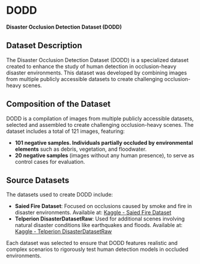 # DODD

**Disaster Occlusion Detection Dataset (DODD)**

## Dataset Description

The Disaster Occlusion Detection Dataset (DODD) is a specialized dataset created to enhance the study of human detection in occlusion-heavy disaster environments. This dataset was developed by combining images from multiple publicly accessible datasets to create challenging occlusion-heavy scenes.

## Composition of the Dataset

DODD is a compilation of images from multiple publicly accessible datasets, selected and assembled to create challenging occlusion-heavy scenes. The dataset includes a total of 121 images, featuring:
- **101 negative samples. Individuals partially occluded by environmental elements** such as debris, vegetation, and floodwater.
- **20 negative samples** (images without any human presence), to serve as control cases for evaluation.

## Source Datasets

The datasets used to create DODD include:
- **Saied Fire Dataset**: Focused on occlusions caused by smoke and fire in disaster environments. Available at: [Kaggle - Saied Fire Dataset](https://www.kaggle.com/datasets/phylake1337/fire-dataset?select=...)
- **Telperion DisasterDatasetRaw**: Used for additional scenes involving natural disaster conditions like earthquakes and floods. Available at: [Kaggle - Telperion DisasterDatasetRaw](https://kaggle.com/dat...)

Each dataset was selected to ensure that DODD features realistic and complex scenarios to rigorously test human detection models in occluded environments.
